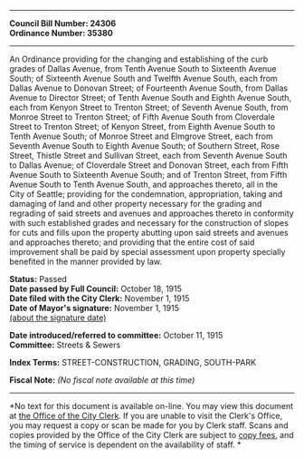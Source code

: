 * * * * *  
  
**Council Bill Number: [](#h0)[](#h2)24306**   
**Ordinance Number: 35380**  
  
* * * * *  
  
An Ordinance providing for the changing and establishing of the curb grades of Dallas Avenue, from Tenth Avenue South to Sixteenth Avenue South; of Sixteenth Avenue South and Twelfth Avenue South, each from Dallas Avenue to Donovan Street; of Fourteenth Avenue South, from Dallas Avenue to Director Street; of Tenth Avenue South and Eighth Avenue South, each from Kenyon Street to Trenton Street; of Seventh Avenue South, from Monroe Street to Trenton Street; of Fifth Avenue South from Cloverdale Street to Trenton Street; of Kenyon Street, from Eighth Avenue South to Tenth Avenue South; of Monroe Street and Elmgrove Street, each from Seventh Avenue South to Eighth Avenue South; of Southern Street, Rose Street, Thistle Street and Sullivan Street, each from Seventh Avenue South to Dallas Avenue; of Cloverdale Street and Donovan Street, each from Fifth Avenue South to Sixteenth Avenue South; and of Trenton Street, from Fifth Avenue South to Tenth Avenue South, and approaches thereto, all in the City of Seattle; providing for the condemnation, appropriation, taking and damaging of land and other property necessary for the grading and regrading of said streets and avenues and approaches thereto in conformity with such established grades and necessary for the construction of slopes for cuts and fills upon the property abutting upon said streets and avenues and approaches thereto; and providing that the entire cost of said improvement shall be paid by special assessment upon property specially benefited in the manner provided by law.  
  
**Status:** Passed   
**Date passed by Full Council:** October 18, 1915   
**Date filed with the City Clerk:** November 1, 1915   
**Date of Mayor's signature:** November 1, 1915   
[(about the signature date)](/~public/approvaldate.htm)   
  
  
**Date introduced/referred to committee:** October 11, 1915   
**Committee:** Streets & Sewers   
  
**Index Terms:** STREET-CONSTRUCTION, GRADING, SOUTH-PARK  
  
**Fiscal Note:** *(No fiscal note available at this time)*  
  
* * * * *  
  
*No text for this document is available on-line. You may view this document at [the Office of the City Clerk](http://www.seattle.gov/leg/clerk/contactUs.htm). If you are unable to visit the Clerk's Office, you may request a copy or scan be made for you by Clerk staff. Scans and copies provided by the Office of the City Clerk are subject to [copy fees](http://clerk.seattle.gov/~public/clerkfees.htm), and the timing of service is dependent on the availability of staff. *  
  
  
